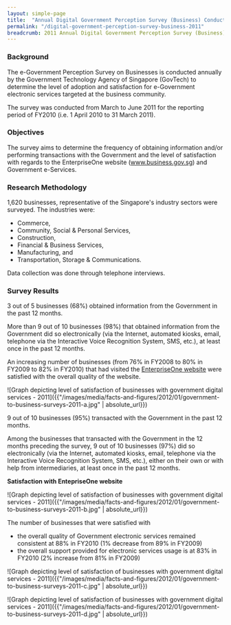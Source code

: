 ```yaml
---
layout: simple-page
title:  "Annual Digital Government Perception Survey (Business) Conducted in 2011"
permalink: "/digital-government-perception-survey-business-2011"
breadcrumb: 2011 Annual Digital Government Perception Survey (Business)
---
```


### **Background**

The e-Government Perception Survey on Businesses is conducted annually by the Government Technology Agency of Singapore (GovTech) to determine the level of adoption and satisfaction for e-Government electronic services targeted at the business community.

The survey was conducted from March to June 2011 for the reporting period of FY2010 (i.e. 1 April 2010 to 31 March 2011).

### **Objectives**

The survey aims to determine the frequency of obtaining information and/or performing transactions with the Government and the level of satisfaction with regards to the EnterpriseOne website (www.business.gov.sg) and Government e-Services.

### **Research Methodology**

1,620 businesses, representative of the Singapore's industry sectors were surveyed. The industries were:

* Commerce,
* Community, Social & Personal Services,
* Construction,
* Financial & Business Services,
* Manufacturing, and
* Transportation, Storage & Communications.

Data collection was done through telephone interviews.

### **Survey Results**

3 out of 5 businesses (68%) obtained information from the Government in the past 12 months.

More than 9 out of 10 businesses (98%) that obtained information from the Government did so electronically (via the Internet, automated kiosks, email, telephone via the Interactive Voice Recognition System, SMS, etc.), at least once in the past 12 months.

An increasing number of businesses (from 76% in FY2008 to 80% in FY2009 to 82% in FY2010) that had visited the [EnterpriseOne website](www.enterpriseone.gov.sg) were satisfied with the overall quality of the website.

![Graph depicting level of satisfaction of businesses with government digital services - 2011]({{"/images/media/facts-and-figures/2012/01/government-to-business-surveys-2011-a.jpg" | absolute_url}})

9 out of 10 businesses (95%) transacted with the Government in the past 12 months.

Among the businesses that transacted with the Government in the 12 months preceding the survey, 9 out of 10 businesses (97%) did so electronically (via the Internet, automated kiosks, email, telephone via the Interactive Voice Recognition System, SMS, etc.), either on their own or with help from intermediaries, at least once in the past 12 months.

**Satisfaction with EntepriseOne website**

![Graph depicting level of satisfaction of businesses with government digital services - 2011]({{"/images/media/facts-and-figures/2012/01/government-to-business-surveys-2011-b.jpg" | absolute_url}})

The number of businesses that were satisfied with
* the overall quality of Government electronic services remained consistent at 88% in FY2010 (1% decrease from 89% in FY2009)
* the overall support provided for electronic services usage is at 83% in FY2010 (2% increase from 81% in FY2009)

![Graph depicting level of satisfaction of businesses with government digital services - 2011]({{"/images/media/facts-and-figures/2012/01/government-to-business-surveys-2011-c.jpg" | absolute_url}})

![Graph depicting level of satisfaction of businesses with government digital services - 2011]({{"/images/media/facts-and-figures/2012/01/government-to-business-surveys-2011-d.jpg" | absolute_url}})
